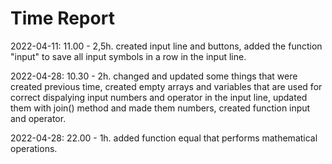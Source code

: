 # Time Report

2022-04-11: 11.00 - 2,5h. created input line and buttons, added the function "input" to save all input symbols in a row in the input line.

2022-04-28: 10.30 - 2h. changed and updated some things that were created previous time, created empty arrays and variables that are used for correct dispalying input numbers and operator in the input line, updated them with join() method and made them numbers, created function input and operator.

2022-04-28: 22.00 - 1h. added function equal that performs mathematical operations. 
